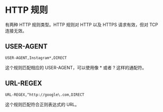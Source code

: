 # HTTP 规则

有两种 HTTP 规则类型。HTTP 规则对 HTTP 以及 HTTPS 请求有效，但对 TCP 连接无效。

## **USER-AGENT**

`USER-AGENT,Instagram*,DIRECT`

这个规则匹配相应的 USER-AGENT，可以使用像 \* 或者 ? 这样的通配符。

## **URL-REGEX**

`URL-REGEX,^http://google\.com,DIRECT`

这个规则匹配符合正则表达式的 URL。

